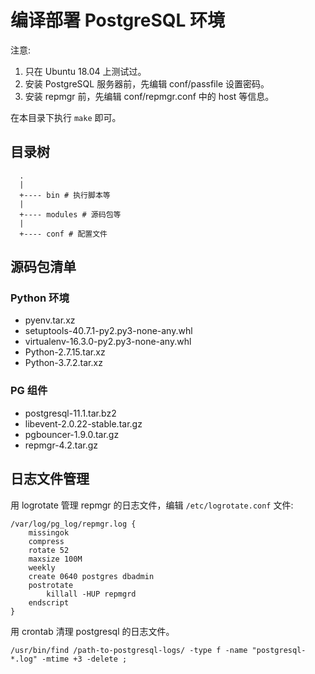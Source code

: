 # 编译部署 PostgreSQL 环境

注意:

1. 只在 Ubuntu 18.04 上测试过。
2. 安装 PostgreSQL 服务器前，先编辑 conf/passfile 设置密码。
3. 安装 repmgr 前，先编辑 conf/repmgr.conf 中的 host 等信息。

在本目录下执行 `make` 即可。

## 目录树

```
  .
  |
  +---- bin # 执行脚本等
  |
  +---- modules # 源码包等
  |
  +---- conf # 配置文件
```

## 源码包清单

### Python 环境

- pyenv.tar.xz
- setuptools-40.7.1-py2.py3-none-any.whl
- virtualenv-16.3.0-py2.py3-none-any.whl
- Python-2.7.15.tar.xz
- Python-3.7.2.tar.xz

### PG 组件
- postgresql-11.1.tar.bz2
- libevent-2.0.22-stable.tar.gz
- pgbouncer-1.9.0.tar.gz
- repmgr-4.2.tar.gz


## 日志文件管理

用 logrotate 管理 repmgr 的日志文件，编辑 `/etc/logrotate.conf` 文件:

```
/var/log/pg_log/repmgr.log {
    missingok
    compress
    rotate 52
    maxsize 100M
    weekly
    create 0640 postgres dbadmin
    postrotate
        killall -HUP repmgrd
    endscript
}
```

用 crontab 清理 postgresql 的日志文件。
```
/usr/bin/find /path-to-postgresql-logs/ -type f -name "postgresql-*.log" -mtime +3 -delete ;
```
